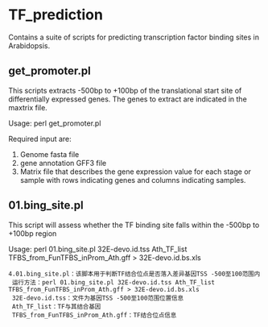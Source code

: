 # TF_prediction

Contains a suite of scripts for predicting transcription factor binding sites in Arabidopsis.

## get_promoter.pl

This scripts extracts -500bp to +100bp of the translational start site of differentially expressed genes. The genes to extract are indicated in the maxtrix file. 

Usage:
    perl get_promoter.pl <Genome fasta file> <Gene annotation GFF3> <Matrix>

Required input are:
1. Genome fasta file
2. gene annotation GFF3 file
3. Matrix file that describes the gene expression value for each stage or sample with rows indicating genes and columns indicating samples. 

## 01.bing_site.pl

This script will assess whether the TF binding site falls within the -500bp to +100bp region

Usage:
    perl 01.bing_site.pl 32E-devo.id.tss Ath_TF_list TFBS_from_FunTFBS_inProm_Ath.gff > 32E-devo.id.bs.xls
    
 

    4.01.bing_site.pl：该脚本用于判断TF结合位点是否落入差异基因TSS -500至100范围内
     运行方法：perl 01.bing_site.pl 32E-devo.id.tss Ath_TF_list TFBS_from_FunTFBS_inProm_Ath.gff > 32E-devo.id.bs.xls
     32E-devo.id.tss：文件为基因TSS -500至100范围位置信息
     Ath_TF_list：TF与其结合基因
     TFBS_from_FunTFBS_inProm_Ath.gff：TF结合位点信息
